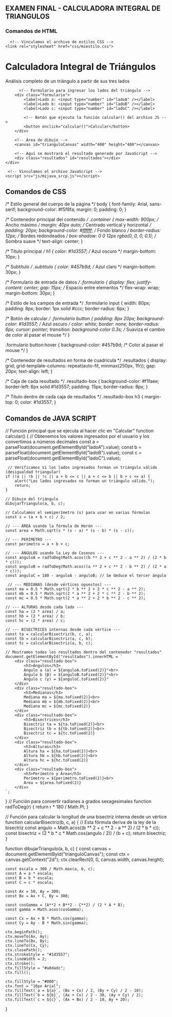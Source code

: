 ## EXAMEN FINAL - CALCULADORA INTEGRAL DE TRIANGULOS

### Comandos de HTML
<html lang="es">
<head>
    <meta charset="UTF-8">
    <meta name="viewport" content="width=device-width, initial-scale=1.0">
    <title>Calculadora Integral de Triángulos</title>

      <!-- Vinculamos el archivo de estilos CSS -->
    <link rel="stylesheet" href="css/miestilo.css">
</head>
<body>
    <div class="container">
        <h1>Calculadora Integral de Triángulos</h1>
        <p class="subtitulo">Análisis completo de un triángulo a partir de sus tres lados</p>

          <!-- Formulario para ingresar los lados del triángulo -->
        <div class="formulario">
            <label>Lado a: <input type="number" id="ladoA" /></label>
            <label>Lado b: <input type="number" id="ladoB" /></label>
            <label>Lado c: <input type="number" id="ladoC" /></label>

            <!-- Botón que ejecuta la función calcular() del archivo JS -->
            <button onclick="calcular()">Calcular</button>
        </div>

        <!-- Área de dibujo -->
        <canvas id="trianguloCanvas" width="400" height="400"></canvas>

        <!-- Aquí se mostrará el resultado generado por JavaScript -->
        <div class="resultados" id="resultados"></div>
    </div>

     <!-- Vinculamos el archivo JavaScript -->
    <script src="js/mijava_srcp.js"></script>
</body>
</html>

## Comandos de CSS
/* Estilo general del cuerpo de la página */
body {
    font-family: Arial, sans-serif;
    background-color: #f5f8fa;
    margin: 0;
    padding: 0;
}

/* Contenedor principal del contenido */
.container {
    max-width: 900px;  /* Ancho máximo */
    margin: 40px auto;  /* Centrado vertical y horizontal */
    padding: 20px;
    background-color: #ffffff; /* Fondo blanco */
    border-radius: 12px; /* Bordes redondeados */
    box-shadow: 0 0 12px rgba(0, 0, 0, 0.1); /* Sombra suave */
    text-align: center;
}

/* Título principal */
h1 {
    color: #1d3557; /* Azul oscuro */
    margin-bottom: 10px;
}

/* Subtítulo */
.subtitulo {
    color: #457b9d;  /* Azul claro */
    margin-bottom: 30px;
}

/* Formulario de entrada de datos */
.formulario {
    display: flex;
    justify-content: center;
    gap: 15px; /* Espacio entre elementos */
    flex-wrap: wrap;
    margin-bottom: 30px;
}

/* Estilo de los campos de entrada */
.formulario input {
    width: 80px;
    padding: 8px;
    border: 1px solid #ccc;
    border-radius: 6px;
}

/* Botón de calcular */
.formulario button {
    padding: 8px 20px;
    background-color: #1d3557; /* Azul oscuro */
    color: white;
    border: none;
    border-radius: 6px;
    cursor: pointer;
    transition: background-color 0.3s; /* Suaviza el cambio de color al pasar el mouse */
}

.formulario button:hover {
    background-color: #457b9d; /* Color al pasar el mouse */
}

/* Contenedor de resultados en forma de cuadrícula */
.resultados {
    display: grid;
    grid-template-columns: repeat(auto-fit, minmax(250px, 1fr));
    gap: 20px;
    text-align: left;
}

/* Caja de cada resultado */
.resultado-box {
    background-color: #f1faee;
    border-left: 6px solid #1d3557;
    padding: 15px;
    border-radius: 8px;
}

/* Título dentro de cada caja de resultados */
.resultado-box h3 {
    margin-top: 0;
    color: #1d3557;
}

## Comandos de JAVA SCRIPT
// Función principal que se ejecuta al hacer clic en "Calcular"
function calcular() {
    // Obtenemos los valores ingresados por el usuario y los convertimos a números decimales
    const a = parseFloat(document.getElementById("ladoA").value);
    const b = parseFloat(document.getElementById("ladoB").value);
    const c = parseFloat(document.getElementById("ladoC").value);

     // Verificamos si los lados ingresados forman un triángulo válido (desigualdad triangular)
    if (!a || !b || !c || a + b <= c || a + c <= b || b + c <= a) {
        alert("Los lados ingresados no forman un triángulo válido.");
        return;
    }

    // Dibujo del triángulo
    dibujarTriangulo(a, b, c);

    // Calculamos el semiperímetro (s) para usar en varias fórmulas
    const s = (a + b + c) / 2;

    // --- ÁREA usando la fórmula de Herón ---
    const area = Math.sqrt(s * (s - a) * (s - b) * (s - c));

    // --- PERÍMETRO ---
    const perimetro = a + b + c;

    // --- ÁNGULOS usando la Ley de Cosenos ---
    const anguloA = radToDeg(Math.acos((b ** 2 + c ** 2 - a ** 2) / (2 * b * c)));
    const anguloB = radToDeg(Math.acos((a ** 2 + c ** 2 - b ** 2) / (2 * a * c)));
    const anguloC = 180 - anguloA - anguloB; // Se deduce el tercer ángulo

     // --- MEDIANAS (desde vértices opuestos) ---
    const ma = 0.5 * Math.sqrt(2 * b ** 2 + 2 * c ** 2 - a ** 2);
    const mb = 0.5 * Math.sqrt(2 * a ** 2 + 2 * c ** 2 - b ** 2);
    const mc = 0.5 * Math.sqrt(2 * a ** 2 + 2 * b ** 2 - c ** 2);

    // --- ALTURAS desde cada lado ---
    const ha = (2 * area) / a;
    const hb = (2 * area) / b;
    const hc = (2 * area) / c;

    // --- BISECTRICES internas desde cada vértice ---
    const ta = calcularBisectriz(b, c, a);
    const tb = calcularBisectriz(a, c, b);
    const tc = calcularBisectriz(a, b, c);

    // Mostramos todos los resultados dentro del contenedor "resultados"
    document.getElementById("resultados").innerHTML = `
        <div class="resultado-box">
            <h3>Ángulos</h3>
            Ángulo a (α) = ${anguloA.toFixed(2)}°<br>
            Ángulo b (β) = ${anguloB.toFixed(2)}°<br>
            Ángulo c (γ) = ${anguloC.toFixed(2)}°
        </div>
        <div class="resultado-box">
            <h3>Medianas</h3>
            Mediana ma = ${ma.toFixed(2)}<br>
            Mediana mb = ${mb.toFixed(2)}<br>
            Mediana mc = ${mc.toFixed(2)}
        </div>
        <div class="resultado-box">
            <h3>Bisectrices</h3>
            Bisectriz ta = ${ta.toFixed(2)}<br>
            Bisectriz tb = ${tb.toFixed(2)}<br>
            Bisectriz tc = ${tc.toFixed(2)}
        </div>
        <div class="resultado-box">
            <h3>Alturas</h3>
            Altura ha = ${ha.toFixed(2)}<br>
            Altura hb = ${hb.toFixed(2)}<br>
            Altura hc = ${hc.toFixed(2)}
        </div>
        <div class="resultado-box">
            <h3>Perímetro y Área</h3>
            Perímetro = ${perimetro.toFixed(2)}<br>
            Área = ${area.toFixed(2)}
        </div>
    `;
}
// Función para convertir radianes a grados sexagesimales
function radToDeg(r) {
    return r * 180 / Math.PI;
}

// Función para calcular la longitud de una bisectriz interna desde un vértice
function calcularBisectriz(b, c, a) {
    // Esta fórmula deriva de la ley de la bisectriz
    const angulo = Math.acos((b ** 2 + c ** 2 - a ** 2) / (2 * b * c));
    const bisectriz = (2 * b * c * Math.cos(angulo / 2)) / (b + c);
    return bisectriz;
}

function dibujarTriangulo(a, b, c) {
    const canvas = document.getElementById("trianguloCanvas");
    const ctx = canvas.getContext("2d");
    ctx.clearRect(0, 0, canvas.width, canvas.height);

    const escala = 300 / Math.max(a, b, c);
    const A = a * escala;
    const B = b * escala;
    const C = c * escala;

    const Ax = 50, Ay = 300;
    const Bx = Ax + C, By = 300;

    const cosGamma = (A**2 + B**2 - C**2) / (2 * A * B);
    const gamma = Math.acos(cosGamma);

    const Cx = Ax + B * Math.cos(gamma);
    const Cy = Ay - B * Math.sin(gamma);

    ctx.beginPath();
    ctx.moveTo(Ax, Ay);
    ctx.lineTo(Bx, By);
    ctx.lineTo(Cx, Cy);
    ctx.closePath();
    ctx.strokeStyle = "#1d3557";
    ctx.lineWidth = 2;
    ctx.stroke();
    ctx.fillStyle = "#a8dadc";
    ctx.fill();

    ctx.fillStyle = "#000";
    ctx.font = "16px Arial";
    ctx.fillText(`a = ${a}`, (Bx + Cx) / 2, (By + Cy) / 2 - 10);
    ctx.fillText(`b = ${b}`, (Ax + Cx) / 2 - 30, (Ay + Cy) / 2);
    ctx.fillText(`c = ${c}`, (Ax + Bx) / 2 - 10, Ay + 20);
}